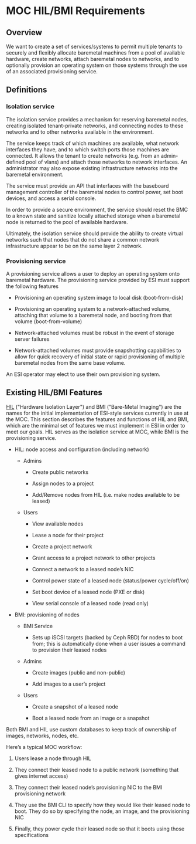 # MOC HIL/BMI Requirements

## Overview

We want to create a set of services/systems to permit multiple tenants to securely and flexibly allocate baremetal machines from a pool of available hardware, create networks, attach baremetal nodes to networks, and to optionally provision an operating system on those systems through the use of an associated provisioning service.

## Definitions

### Isolation service

The isolation service provides a mechanism for reserving baremetal nodes, creating isolated tenant-private networks, and connecting nodes to these networks and to other networks available in the environment.

The service keeps track of which machines are available, what network interfaces they have, and to which switch ports those machines are connected. It allows the tenant to create networks (e.g. from an admin-defined pool of vlans) and attach those networks to network interfaces. An administrator may also expose existing infrastructure networks into the baremetal environment.

The service must provide an API that interfaces with the baseboard management controller of the baremetal nodes to control power, set boot devices, and access a serial console.

In order to provide a secure environment, the service should reset the BMC to a known state and sanitize locally attached storage when a baremetal node is returned to the pool of available hardware.

Ultimately, the isolation service should provide the ability to create virtual networks such that nodes that do not share a common network infrastructure appear to be on the same layer 2 network.

### Provisioning service

A provisioning service allows a user to deploy an operating system onto baremetal hardware. The provisioning service provided by ESI must support the following features

* Provisioning an operating system image to local disk (boot-from-disk)

* Provisioning an operating system to a network-attached volume, attaching that volume to a baremetal node, and booting from that volume (boot-from-volume)

* Network-attached volumes must be robust in the event of storage server failures

* Network-attached volumes must provide snapshotting capabilities to allow for quick recovery of initial state or rapid provisioning of multiple baremetal nodes from the same base volume.

An ESI operator may elect to use their own provisioning system.

## Existing HIL/BMI Features

[HIL][] ("Hardware Isolation Layer") and BMI ("Bare-Metal Imaging") are the names for the initial implementation of ESI-style services currently in use at the MOC.  This section describes the features and functions of HIL and BMI, which are the minimal set of features we must implement in ESI in order to meet our goals.  HIL serves as the isolation service at MOC, while BMI is the provisioning service.

[hil]: https://open.bu.edu/handle/2144/19198

* HIL: node access and configuration (including network)

    * Admins

        * Create public networks

        * Assign nodes to a project

        * Add/Remove nodes from HIL (i.e. make nodes available to be leased)

    * Users

        * View available nodes

        * Lease a node for their project

        * Create a project network

        * Grant access to a project network to other projects

        * Connect a network to a leased node’s NIC

        * Control power state of a leased node (status/power cycle/off/on)

        * Set boot device of a leased node (PXE or disk)

        * View serial console of a leased node (read only)

* BMI: provisioning of nodes

    * BMI Service

        * Sets up iSCSI targets (backed by Ceph RBD) for nodes to boot from; this is automatically done when a user issues a command to provision their leased nodes

    * Admins

        * Create images (public and non-public)

        * Add images to a user’s project

    * Users

        * Create a snapshot of a leased node

        * Boot a leased node from an image or a snapshot

Both BMI and HIL use custom databases to keep track of ownership of images, networks, nodes, etc.

Here’s a typical MOC workflow:

1. Users lease a node through HIL

2. They connect their leased node to a public network (something that gives internet access)

3. They connect their leased node’s provisioning NIC to the BMI provisioning network

4. They use the BMI CLI to specify how they would like their leased node to boot. They do so by specifying the node, an image, and the provisioning NIC

5. Finally, they power cycle their leased node so that it boots using those specifications 

